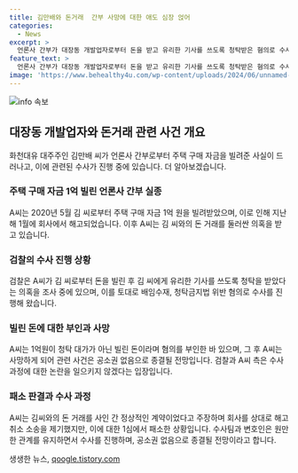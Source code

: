 ```yaml
---
title: 김만배와 돈거래  간부 사망에 대한 애도 심장 얹어
categories:
  - News
excerpt: >
  언론사 간부가 대장동 개발업자로부터 돈을 받고 유리한 기사를 쓰도록 청탁받은 혐의로 수사를 받던 중 갑작스럽게 숨진 사건이 발생했다. 정상적인 계약이었다고 주장하는 이에 대한 관련 사건은 검찰의 공소권 없음으로 종결될 전망이다. A씨는 돈을 빌렸다고 주장하며 혐의를 부인했지만, 관련된 수사 과정에는 특별한 문제가 없었다고 공개됐다. A씨가 지속적으로 검찰 조사를 받던 중 갑작스럽게 사망했으며, 이에 따라 관련된 사건은 종결될 것으로 예상된다.
feature_text: >
  언론사 간부가 대장동 개발업자로부터 돈을 받고 유리한 기사를 쓰도록 청탁받은 혐의로 수사를 받던 중 갑작스럽게 숨진 사건이 발생했다. 정상적인 계약이었다고 주장하는 이에 대한 관련 사건은 검찰의 공소권 없음으로 종결될 전망이다. A씨는 돈을 빌렸다고 주장하며 혐의를 부인했지만, 관련된 수사 과정에는 특별한 문제가 없었다고 공개됐다. A씨가 지속적으로 검찰 조사를 받던 중 갑작스럽게 사망했으며, 이에 따라 관련된 사건은 종결될 것으로 예상된다.
image: 'https://www.behealthy4u.com/wp-content/uploads/2024/06/unnamed-file.png'
---
```


<p><img src="https://www.behealthy4u.com/wp-content/uploads/2024/06/unnamed-file.png" alt="info 속보" /></p>

<h2 data-ke-size="size26">대장동 개발업자와 돈거래 관련 사건 개요</h2>

<p data-ke-size="size16">화천대유 대주주인 김만배 씨가 언론사 간부로부터 주택 구매 자금을 빌려준 사실이 드러나고, 이에 관련된 수사가 진행 중에 있습니다. 더 알아보겠습니다.</p>

<h3><b>주택 구매 자금 1억 빌린 언론사 간부 실종</b></h3>

<p data-ke-size="size16">A씨는 2020년 5월 김 씨로부터 주택 구매 자금 1억 원을 빌려받았으며, 이로 인해 지난해 1월에 회사에서 해고되었습니다. 이후 A씨는 김 씨와의 돈 거래를 둘러싼 의혹을 받고 있습니다.</p>

<h3><b>검찰의 수사 진행 상황</b></h3>

<p data-ke-size="size16">검찰은 A씨가 김 씨로부터 돈을 빌린 후 김 씨에게 유리한 기사를 쓰도록 청탁을 받았다는 의혹을 조사 중에 있으며, 이를 토대로 배임수재, 청탁금지법 위반 혐의로 수사를 진행해 왔습니다.</p>

<h3><b>빌린 돈에 대한 부인과 사망</b></h3>

<p data-ke-size="size16">A씨는 1억원이 청탁 대가가 아닌 빌린 돈이라며 혐의를 부인한 바 있으며, 그 후 A씨는 사망하게 되어 관련 사건은 공소권 없음으로 종결될 전망입니다. 검찰과 A씨 측은 수사 과정에 대한 논란을 일으키지 않겠다는 입장입니다.</p>

<h3><b>패소 판결과 수사 과정</b></h3>

<p data-ke-size="size16">A씨는 김씨와의 돈 거래를 사인 간 정상적인 계약이었다고 주장하며 회사를 상대로 해고 취소 소송을 제기했지만, 이에 대한 1심에서 패소한 상황입니다. 수사팀과 변호인은 원만한 관계를 유지하면서 수사를 진행하며, 공소권 없음으로 종결될 전망이라고 합니다.</p>
생생한 뉴스, <a href="https://qoogle.tistory.com" rel="dofollow">qoogle.tistory.com</a>


